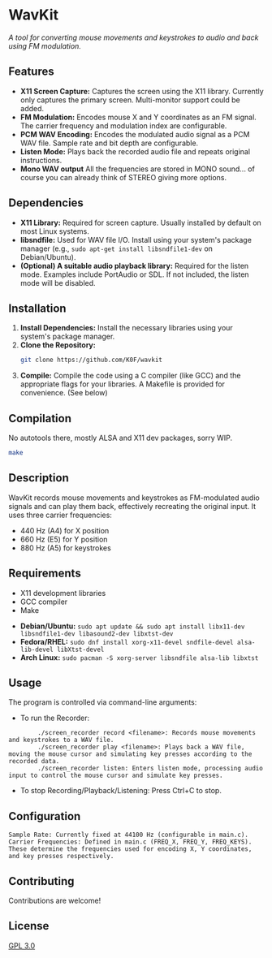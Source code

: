 # WavKit

_A tool for converting mouse movements and keystrokes to audio and back using FM modulation._

## Features

* **X11 Screen Capture:** Captures the screen using the X11 library.  Currently only captures the primary screen.  Multi-monitor support could be added.
* **FM Modulation:** Encodes mouse X and Y coordinates as an FM signal.  The carrier frequency and modulation index are configurable.
* **PCM WAV Encoding:** Encodes the modulated audio signal as a PCM WAV file.  Sample rate and bit depth are configurable.
* **Listen Mode:**  Plays back the recorded audio file and repeats original instructions.
* **Mono WAV output** All the frequencies are stored in MONO sound... of course you can already think of STEREO giving more options.

## Dependencies

* **X11 Library:**  Required for screen capture.  Usually installed by default on most Linux systems.
* **libsndfile:**  Used for WAV file I/O.  Install using your system's package manager (e.g., `sudo apt-get install libsndfile1-dev` on Debian/Ubuntu).
* **(Optional) A suitable audio playback library:**  Required for the listen mode.  Examples include PortAudio or SDL.  If not included, the listen mode will be disabled.

## Installation

1.  **Install Dependencies:** Install the necessary libraries using your system's package manager.
2.  **Clone the Repository:**
    ```bash
    git clone https://github.com/K0F/wavkit
    ```
3.  **Compile:** Compile the code using a C compiler (like GCC) and the appropriate flags for your libraries.  A Makefile is provided for convenience.  (See below)

## Compilation

No autotools there, mostly ALSA and X11 dev packages, sorry WIP.

```bash
make
```

## Description

WavKit records mouse movements and keystrokes as FM-modulated audio signals and can play them back, effectively recreating the original input. It uses three carrier frequencies:
- 440 Hz (A4) for X position
- 660 Hz (E5) for Y position
- 880 Hz (A5) for keystrokes

## Requirements

- X11 development libraries
- GCC compiler
- Make

* **Debian/Ubuntu:** `sudo apt update && sudo apt install libx11-dev libsndfile1-dev libasound2-dev libxtst-dev`
* **Fedora/RHEL:** `sudo dnf install xorg-x11-devel sndfile-devel alsa-lib-devel libXtst-devel`
* **Arch Linux:** `sudo pacman -S xorg-server libsndfile alsa-lib libxtst`

## Usage

The program is controlled via command-line arguments:

* To run the Recorder:
```
        ./screen_recorder record <filename>: Records mouse movements and keystrokes to a WAV file.
        ./screen_recorder play <filename>: Plays back a WAV file, moving the mouse cursor and simulating key presses according to the recorded data.
        ./screen_recorder listen: Enters listen mode, processing audio input to control the mouse cursor and simulate key presses.
```
* To stop Recording/Playback/Listening: Press Ctrl+C to stop.

## Configuration

    Sample Rate: Currently fixed at 44100 Hz (configurable in main.c).
    Carrier Frequencies: Defined in main.c (FREQ_X, FREQ_Y, FREQ_KEYS). These determine the frequencies used for encoding X, Y coordinates, and key presses respectively.

## Contributing

Contributions are welcome!

## License

[GPL 3.0](https://www.gnu.org/licenses/gpl-3.0.en.html#license-text)
